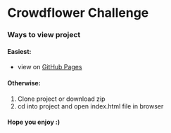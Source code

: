 # Crowdflower Challenge

### Ways to view project

#### Easiest: 
* view on [GitHub Pages](https://ajadams.github.io/crowdflower)

#### Otherwise:
1. Clone project or download zip
2. cd into project and open index.html file in browser 

#### Hope you enjoy :)
